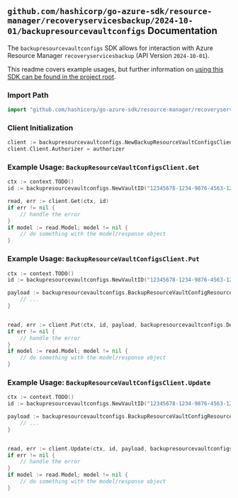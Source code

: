 
## `github.com/hashicorp/go-azure-sdk/resource-manager/recoveryservicesbackup/2024-10-01/backupresourcevaultconfigs` Documentation

The `backupresourcevaultconfigs` SDK allows for interaction with Azure Resource Manager `recoveryservicesbackup` (API Version `2024-10-01`).

This readme covers example usages, but further information on [using this SDK can be found in the project root](https://github.com/hashicorp/go-azure-sdk/tree/main/docs).

### Import Path

```go
import "github.com/hashicorp/go-azure-sdk/resource-manager/recoveryservicesbackup/2024-10-01/backupresourcevaultconfigs"
```


### Client Initialization

```go
client := backupresourcevaultconfigs.NewBackupResourceVaultConfigsClientWithBaseURI("https://management.azure.com")
client.Client.Authorizer = authorizer
```


### Example Usage: `BackupResourceVaultConfigsClient.Get`

```go
ctx := context.TODO()
id := backupresourcevaultconfigs.NewVaultID("12345678-1234-9876-4563-123456789012", "example-resource-group", "vaultName")

read, err := client.Get(ctx, id)
if err != nil {
	// handle the error
}
if model := read.Model; model != nil {
	// do something with the model/response object
}
```


### Example Usage: `BackupResourceVaultConfigsClient.Put`

```go
ctx := context.TODO()
id := backupresourcevaultconfigs.NewVaultID("12345678-1234-9876-4563-123456789012", "example-resource-group", "vaultName")

payload := backupresourcevaultconfigs.BackupResourceVaultConfigResource{
	// ...
}


read, err := client.Put(ctx, id, payload, backupresourcevaultconfigs.DefaultPutOperationOptions())
if err != nil {
	// handle the error
}
if model := read.Model; model != nil {
	// do something with the model/response object
}
```


### Example Usage: `BackupResourceVaultConfigsClient.Update`

```go
ctx := context.TODO()
id := backupresourcevaultconfigs.NewVaultID("12345678-1234-9876-4563-123456789012", "example-resource-group", "vaultName")

payload := backupresourcevaultconfigs.BackupResourceVaultConfigResource{
	// ...
}


read, err := client.Update(ctx, id, payload, backupresourcevaultconfigs.DefaultUpdateOperationOptions())
if err != nil {
	// handle the error
}
if model := read.Model; model != nil {
	// do something with the model/response object
}
```
